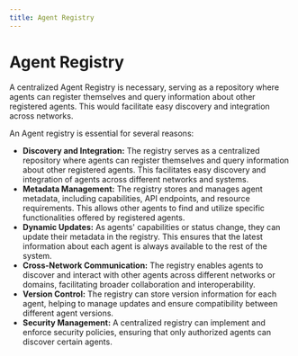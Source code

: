 ```yaml
---
title: Agent Registry
---
```


# Agent Registry

A centralized Agent Registry is necessary, serving as a repository where agents can register themselves and query information about other registered agents. This would facilitate easy discovery and integration across networks.

An Agent registry is essential for several reasons:
* **Discovery and Integration:** The registry serves as a centralized repository where agents can register themselves and query information about other registered agents. This facilitates easy discovery and integration of agents across different networks and systems.
* **Metadata Management:** The registry stores and manages agent metadata, including capabilities, API endpoints, and resource requirements. This allows other agents to find and utilize specific functionalities offered by registered agents.
* **Dynamic Updates:** As agents' capabilities or status change, they can update their metadata in the registry. This ensures that the latest information about each agent is always available to the rest of the system.
* **Cross-Network Communication:** The registry enables agents to discover and interact with other agents across different networks or domains, facilitating broader collaboration and interoperability.
* **Version Control:** The registry can store version information for each agent, helping to manage updates and ensure compatibility between different agent versions.
* **Security Management:** A centralized registry can implement and enforce security policies, ensuring that only authorized agents can discover certain agents.